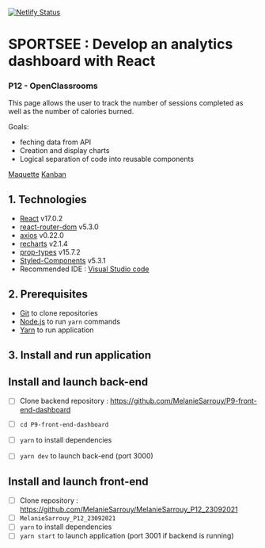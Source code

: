 [![Netlify Status](https://api.netlify.com/api/v1/badges/818fd35c-fd6f-424a-817d-b3ba8b90f30c/deploy-status)](https://app.netlify.com/sites/sportseep12/deploys)

  

# SPORTSEE : Develop an analytics dashboard with React

### P12 - OpenClassrooms

  
This page allows the user to track the number of sessions completed as well as the number of calories burned.

  
Goals:

- feching data from API
- Creation and display charts
- Logical separation of code into reusable components
  

[Maquette](https://www.figma.com/file/BMomGVZqLZb811mDMShpLu/UI-design-Sportify-FR)
[Kanban](https://www.notion.so/Tableau-de-bord-SportSee-6686aa4b5f44417881a4884c9af5669e)  
  

## 1. Technologies

  
-  [React](https://reactjs.org/) v17.0.2
-  [react-router-dom](https://reactrouter.com/web/guides/quick-start) v5.3.0
-  [axios](https://www.npmjs.com/package/axios) v0.22.0
-  [recharts](https://recharts.org/en-US/) v2.1.4
-  [prop-types](https://www.npmjs.com/package/prop-types) v15.7.2
-  [Styled-Components](https://styled-components.com/) v5.3.1
- Recommended IDE : [Visual Studio code](https://code.visualstudio.com/)
  

## 2. Prerequisites

  
-  [Git](https://git-scm.com/) to clone repositories
-  [Node.js](https://nodejs.org/en/) to run `yarn` commands
-  [Yarn](https://yarnpkg.com/) to run application
  

## 3. Install and run application
  

## Install and launch back-end

  
- [ ] Clone backend repository : https://github.com/MelanieSarrouy/P9-front-end-dashboard
- [ ] `cd P9-front-end-dashboard`
- [ ] `yarn` to install dependencies
- [ ] `yarn dev` to launch back-end (port 3000)
  

## Install and launch front-end
  

- [ ] Clone repository : https://github.com/MelanieSarrouy/MelanieSarrouy_P12_23092021
- [ ] `MelanieSarrouy_P12_23092021`
- [ ] `yarn` to install dependencies
- [ ] `yarn start` to launch application (port 3001 if backend is running)
